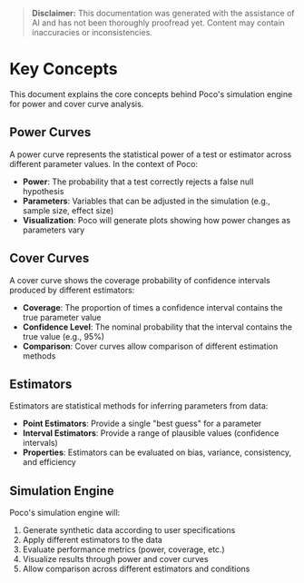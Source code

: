 > **Disclaimer:** This documentation was generated with the assistance of AI and has not been thoroughly proofread yet. Content may contain inaccuracies or inconsistencies.

# Key Concepts

This document explains the core concepts behind Poco's simulation engine for power and cover curve analysis.

## Power Curves

A power curve represents the statistical power of a test or estimator across different parameter values. In the context of Poco:

- **Power**: The probability that a test correctly rejects a false null hypothesis
- **Parameters**: Variables that can be adjusted in the simulation (e.g., sample size, effect size)
- **Visualization**: Poco will generate plots showing how power changes as parameters vary

## Cover Curves

A cover curve shows the coverage probability of confidence intervals produced by different estimators:

- **Coverage**: The proportion of times a confidence interval contains the true parameter value
- **Confidence Level**: The nominal probability that the interval contains the true value (e.g., 95%)
- **Comparison**: Cover curves allow comparison of different estimation methods

## Estimators

Estimators are statistical methods for inferring parameters from data:

- **Point Estimators**: Provide a single "best guess" for a parameter
- **Interval Estimators**: Provide a range of plausible values (confidence intervals)
- **Properties**: Estimators can be evaluated on bias, variance, consistency, and efficiency

## Simulation Engine

Poco's simulation engine will:

1. Generate synthetic data according to user specifications
2. Apply different estimators to the data
3. Evaluate performance metrics (power, coverage, etc.)
4. Visualize results through power and cover curves
5. Allow comparison across different estimators and conditions